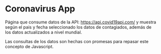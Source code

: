 # Coronavirus App

Página que consume datos de la API: https://api.covid19api.com/ y muestra según el pais y fecha seleccionado los datos de contagiados, además de los datos actualizados a nivel mundial. 

Las consultas de los datos son hechas con promesas para repasar este concepto de Javascript. 
